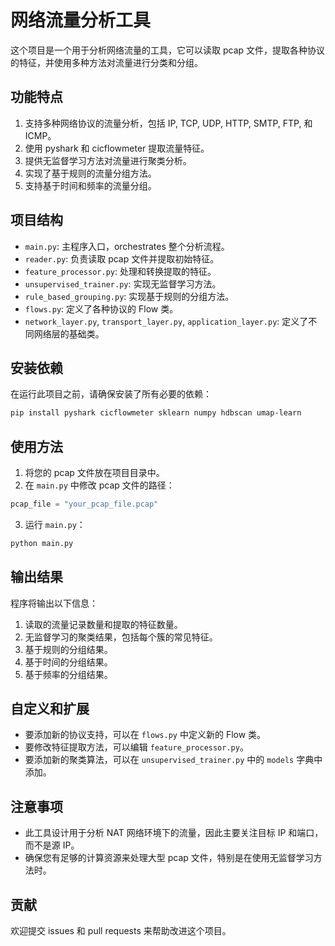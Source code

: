 # 网络流量分析工具

这个项目是一个用于分析网络流量的工具，它可以读取 pcap 文件，提取各种协议的特征，并使用多种方法对流量进行分类和分组。

## 功能特点

1. 支持多种网络协议的流量分析，包括 IP, TCP, UDP, HTTP, SMTP, FTP, 和 ICMP。
2. 使用 pyshark 和 cicflowmeter 提取流量特征。
3. 提供无监督学习方法对流量进行聚类分析。
4. 实现了基于规则的流量分组方法。
5. 支持基于时间和频率的流量分组。

## 项目结构

- `main.py`: 主程序入口，orchestrates 整个分析流程。
- `reader.py`: 负责读取 pcap 文件并提取初始特征。
- `feature_processor.py`: 处理和转换提取的特征。
- `unsupervised_trainer.py`: 实现无监督学习方法。
- `rule_based_grouping.py`: 实现基于规则的分组方法。
- `flows.py`: 定义了各种协议的 Flow 类。
- `network_layer.py`, `transport_layer.py`, `application_layer.py`: 定义了不同网络层的基础类。

## 安装依赖

在运行此项目之前，请确保安装了所有必要的依赖：

```bash
pip install pyshark cicflowmeter sklearn numpy hdbscan umap-learn
```

## 使用方法

1. 将您的 pcap 文件放在项目目录中。
2. 在 `main.py` 中修改 pcap 文件的路径：

```python
pcap_file = "your_pcap_file.pcap"
```

3. 运行 `main.py`：

```bash
python main.py
```

## 输出结果

程序将输出以下信息：

1. 读取的流量记录数量和提取的特征数量。
2. 无监督学习的聚类结果，包括每个簇的常见特征。
3. 基于规则的分组结果。
4. 基于时间的分组结果。
5. 基于频率的分组结果。

## 自定义和扩展

- 要添加新的协议支持，可以在 `flows.py` 中定义新的 Flow 类。
- 要修改特征提取方法，可以编辑 `feature_processor.py`。
- 要添加新的聚类算法，可以在 `unsupervised_trainer.py` 中的 `models` 字典中添加。

## 注意事项

- 此工具设计用于分析 NAT 网络环境下的流量，因此主要关注目标 IP 和端口，而不是源 IP。
- 确保您有足够的计算资源来处理大型 pcap 文件，特别是在使用无监督学习方法时。

## 贡献

欢迎提交 issues 和 pull requests 来帮助改进这个项目。
